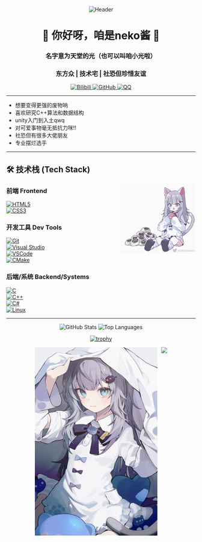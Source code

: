 <div align="center">
  <img src="https://capsule-render.vercel.app/api?type=waving&color=gradient&height=200&section=header&text=Celestine-Lux&fontSize=80&fontAlignY=35&animation=twinkling&desc=为了更美好的明天而存在&descAlignY=60&descSize=20" alt="Header" />
</div>

<h1 align="center">🌸 你好呀，咱是neko酱 🌸</h1>

<h3 align="center">名字意为天堂的光（也可以叫咱小光啦）</h3>
<h3 align="center">东方众 | 技术宅 | 社恐但珍惜友谊</h3>

<div align="center">
  <a href="https://space.bilibili.com/9462537">
    <img src="https://img.shields.io/badge/Bilibili-Celestine--Lux-00A1D6?style=flat&logo=bilibili&logoColor=white" alt="Bilibili" />
  </a>
  <a href="https://github.com/Celestine-Lux">
    <img src="https://img.shields.io/badge/GitHub-Celestine--Lux-181717?style=flat&logo=github&logoColor=white" alt="GitHub" />
  </a>
  <a href="https://res.abeim.cn/api/qq/?qq=1146576614">
    <img src="https://img.shields.io/badge/QQ-1146576614-12B7F5?style=flat&logo=tencentqq&logoColor=white" alt="QQ" />
  </a>
</div>

---


- 想要变得更强的废物呐
- 喜欢研究C++算法和数据结构
- unity入门到入土qwq
- 对可爱事物毫无抵抗力咪!!
- 社恐但有很多大佬朋友
- 专业摆烂选手


---


## 🛠 技术栈 (Tech Stack)

<img align="right" alt="img" src="https://github.com/Celestine-Lux/Celestine-Lux/blob/main/gif.gif" width="40%" height="auto" />

### 前端 Frontend
[![HTML5](https://img.shields.io/badge/-HTML5-E34F26?style=flat&logo=html5&logoColor=white)](https://developer.mozilla.org/en-US/docs/Web/Guide/HTML/HTML5)  
[![CSS3](https://img.shields.io/badge/-CSS3-1572B6?style=flat&logo=css3&logoColor=white)](https://developer.mozilla.org/en-US/docs/Web/CSS)  

### 开发工具 Dev Tools
[![Git](https://img.shields.io/badge/-Git-F05032?style=flat&logo=git&logoColor=white)](https://git-scm.com/)  
[![Visual Studio](https://img.shields.io/badge/-Visual%20Studio-5C2D91?style=flat&logo=visual-studio&logoColor=white)](https://visualstudio.microsoft.com/)  
[![VSCode](https://img.shields.io/badge/-VSCode-007ACC?style=flat&logo=visual-studio-code&logoColor=white)](https://code.visualstudio.com/)  
[![CMake](https://img.shields.io/badge/-CMake-064F8C?style=flat&logo=cmake&logoColor=white)](https://cmake.org/)  

### 后端/系统 Backend/Systems
[![C](https://img.shields.io/badge/-C-A8B9CC?style=flat&logo=c&logoColor=black)](https://en.cppreference.com/w/c/language)  
[![C++](https://img.shields.io/badge/-C++-00599C?style=flat&logo=c%2B%2B&logoColor=white)](https://isocpp.org/)  
[![C#](https://img.shields.io/badge/-C%23-239120?style=flat&logo=c-sharp&logoColor=white)](https://learn.microsoft.com/en-us/dotnet/csharp/)  
[![Linux](https://img.shields.io/badge/-Linux-FCC624?style=flat&logo=linux&logoColor=black)](https://www.linux.org/)  

---

<div align="center">
  <img height="165" src="https://github-readme-stats.vercel.app/api?username=Celestine-Lux&show_icons=true&theme=radical&bg_color=30,ff6b8b,ffb6c1&title_color=fff&text_color=fff&icon_color=fff&border_color=fff&hide_border=true" alt="GitHub Stats" />
  
  <img height="165" src="https://github-readme-stats.vercel.app/api/top-langs/?username=Celestine-Lux&layout=compact&theme=radical&bg_color=30,ffb6c1,ff6b8b&title_color=fff&text_color=fff&icon_color=fff&border_color=fff&hide_border=true" alt="Top Languages" />
  
  [![trophy](https://github-profile-trophy.vercel.app/?username=Celestine-Lux&theme=onedark&no-frame=true&no-bg=true)](https://github.com/ryo-ma/github-profile-trophy)

<div align="center" style="display: flex; gap: 10px; justify-content: center;">
  <img src="https://github.com/Celestine-Lux/Celestine-Lux/blob/main/image.png" height="500" />
  <img src="https://github.com/Celestine-Lux/Celestine-Lux/blob/main/image.avif" height="500" />
</div>
